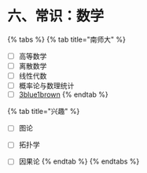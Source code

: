 # 六、常识：数学

{% tabs %}
{% tab title="南师大" %}
* [ ] 高等数学
* [ ] 离散数学
* [ ] 线性代数
* [ ] 概率论与数理统计
* [ ] [3blue1brown](https://www.3blue1brown.com/)
{% endtab %}

{% tab title="兴趣" %}
* [ ] 图论
* [ ] 拓扑学
* [ ] 因果论
{% endtab %}
{% endtabs %}

